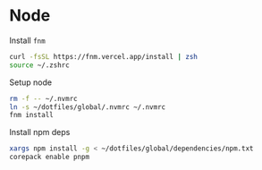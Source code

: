 # Node

Install `fnm`

```bash
curl -fsSL https://fnm.vercel.app/install | zsh
source ~/.zshrc
```

Setup node

```bash
rm -f -- ~/.nvmrc
ln -s ~/dotfiles/global/.nvmrc ~/.nvmrc
fnm install
```

Install npm deps

```bash
xargs npm install -g < ~/dotfiles/global/dependencies/npm.txt
corepack enable pnpm
```
